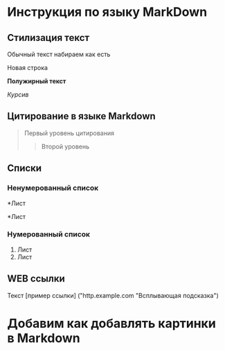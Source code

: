 # Инструкция по языку MarkDown

## Стилизация текст
Обычный текст набираем как есть

Новая строка

**Полужирный текст**

*Курсив*

## Цитирование в языке Markdown
> Первый уровень цитирования
>> Второй уровень

## Списки
### Ненумерованный список
*Лист

*Лист

### Нумерованный список
1. Лист
2. Лист

## WEB ссылки
Текст [пример ссылки] ("http.example.com "Всплывающая подсказка")


# Добавим как добавлять картинки в Markdown



